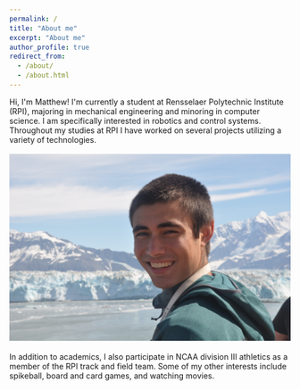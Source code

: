 ```yaml
---
permalink: /
title: "About me"
excerpt: "About me"
author_profile: true
redirect_from:
  - /about/
  - /about.html
---
```


Hi, I'm Matthew! I'm currently a student at Rensselaer Polytechnic Institute (RPI), majoring in mechanical engineering and minoring in computer science. I am specifically interested in robotics and control systems. Throughout my studies at RPI I have worked on several projects utilizing a variety of technologies.
<br/><br/>
<img src='/images/about_pic.JPG'>
<br/><br/>
In addition to academics, I also participate in NCAA division III athletics as a member of the RPI track and field team. Some of my other interests include spikeball, board and card games, and watching movies.
